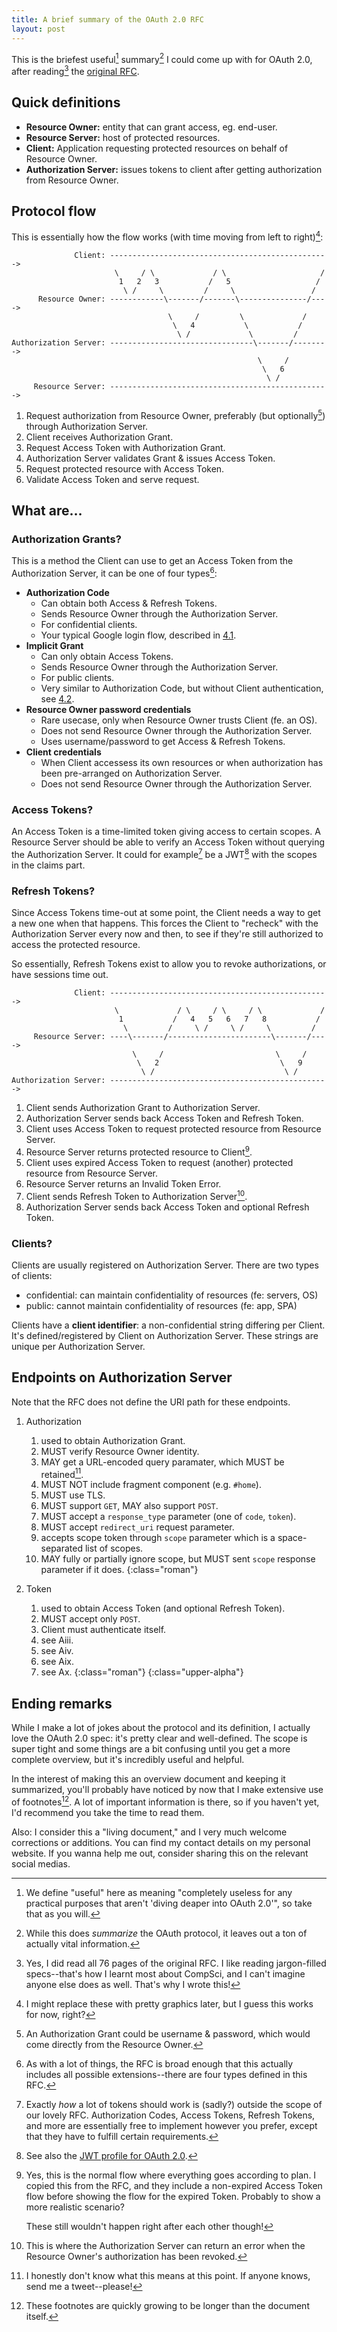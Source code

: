 ```yaml
---
title: A brief summary of the OAuth 2.0 RFC
layout: post
---
```


This is the briefest useful[^lol-useful] summary[^lol-summary] I could come up
with for OAuth 2.0, after reading[^lol-reading] the [original
RFC][rfc6749].


[^lol-useful]:
    We define "useful" here as meaning "completely useless for any practical
    purposes that aren't 'diving deaper into OAuth 2.0'", so take that as you
    will.

[^lol-summary]:
    While this does _summarize_ the OAuth protocol, it leaves out a ton of
    actually vital information.

[^lol-reading]:
    Yes, I did read all 76 pages of the original RFC. I like reading
    jargon-filled specs--that's how I learnt most about CompSci, and I can't
    imagine anyone else does as well.  That's why I wrote this!

## Quick definitions

- **Resource Owner:** entity that can grant access, eg. end-user.
- **Resource Server:** host of protected resources.
- **Client:** Application requesting protected resources on behalf of Resource
  Owner.
- **Authorization Server:** issues tokens to client after getting authorization
  from Resource Owner.


## Protocol flow

This is essentially how the flow works (with time moving from left to
right)[^text-graphs]:


```
              Client: ------------------------------------------------->
                       \     / \             / \                     /
                        1   2   3           /   5                   /
                         \ /     \         /     \                 /
      Resource Owner: ------------\-------/-------\---------------/---->
                                   \     /         \             /
                                    \   4           \           /
                                     \ /             \         /
Authorization Server: --------------------------------\-------/-------->
                                                       \     /
                                                        \   6
                                                         \ /
     Resource Server: ------------------------------------------------->
```

1. Request authorization from Resource Owner, preferably (but
   optionally[^optional]) through Authorization Server.
2. Client receives Authorization Grant.
3. Request Access Token with Authorization Grant.
4. Authorization Server validates Grant & issues Access Token.
5. Request protected resource with Access Token.
6. Validate Access Token and serve request.

[^text-graphs]:
    I might replace these with pretty graphics later, but I guess this works
    for now, right?

[^optional]:
    An Authorization Grant could be username & password, which would
    come directly from the Resource Owner.

## What are…

### Authorization Grants?

This is a method the Client can use to get an Access Token from the
Authorization Server, it can be one of four types[^more-types]:

- **Authorization Code**
  - Can obtain both Access & Refresh Tokens.
  - Sends Resource Owner through the Authorization Server.
  - For confidential clients.
  - Your typical Google login flow, described in [4.1][rfc6749-4.1].
- **Implicit Grant**
  - Can only obtain Access Tokens.
  - Sends Resource Owner through the Authorization Server.
  - For public clients.
  - Very similar to Authorization Code, but without Client authentication, see
    [4.2][rfc6749-4.2].
- **Resource Owner password credentials**
  - Rare usecase, only when Resource Owner trusts Client (fe. an OS).
  - Does not send Resource Owner through the Authorization Server.
  - Uses username/password to get Access & Refresh Tokens.
- **Client credentials**
  - When Client accessess its own resources or when authorization has been
    pre-arranged on Authorization Server.
  - Does not send Resource Owner through the Authorization Server.


[^more-types]:
    As with a lot of things, the RFC is broad enough that this actually
    includes all possible extensions--there are four types defined in this RFC.

### Access Tokens?

An Access Token is a time-limited token giving access to certain scopes. A
Resource Server should be able to verify an Access Token without querying the
Authorization Server. It could for example[^rfc-scope] be a JWT[^more-rfcs]
with the scopes in the claims part.

[^rfc-scope]:
    Exactly _how_ a lot of tokens should work is (sadly?) outside the scope of
    our lovely RFC[^trigger-happy]. Authorization Codes, Access Tokens, Refresh
    Tokens, and more are essentially free to implement however you prefer,
    except that they have to fulfill certain requirements.

[^trigger-happy]:
    And the RFC authors are very happy to tell you that!

[^more-rfcs]:
    See also the [JWT profile for OAuth 2.0][rfc7523].

### Refresh Tokens?

Since Access Tokens time-out at some point, the Client needs a way to get a new
one when that happens. This forces the Client to "recheck" with the
Authorization Server every now and then, to see if they're still authorized to
access the protected resource.

So essentially, Refresh Tokens exist to allow you to revoke authorizations, or
have sessions time out.

```
              Client: ------------------------------------------------->
                       \             / \     / \     / \             /
                        1           /   4   5   6   7   8           /
                         \         /     \ /     \ /     \         /
     Resource Server: ----\-------/-----------------------\-------/---->
                           \     /                         \     /
                            \   2                           \   9
                             \ /                             \ /
Authorization Server: ------------------------------------------------->
```

1. Client sends Authorization Grant to Authorization Server.
2. Authorization Server sends back Access Token and Refresh Token.
3. Client uses Access Token to request protected resource from Resource Server.
4. Resource Server returns protected resource to Client[^they-did-it-first].
5. Client uses expired Access Token to request (another) protected resource
   from Resource Server.
6. Resource Server returns an Invalid Token Error.
7. Client sends Refresh Token to Authorization Server[^revoke].
8. Authorization Server sends back Access Token and optional Refresh Token.


[^they-did-it-first]:
    Yes, this is the normal flow where everything goes according to plan. I
    copied this from the RFC, and they include a non-expired Access Token flow
    before showing the flow for the expired Token. Probably to show a more
    realistic scenario?

    These still wouldn't happen right after each other though!

[^revoke]:
    This is where the Authorization Server can return an error when the
    Resource Owner's authorization has been revoked.

### Clients?

Clients are usually registered on Authorization Server. There are two types of
clients:

- confidential: can maintain confidentiality of resources (fe: servers, OS)
- public: cannot maintain confidentiality of resources (fe: app, SPA)

Clients have a **client identifier**: a non-confidential string differing per
Client. It's defined/registered by Client on Authorization Server. These
strings are unique per Authorization Server.

## Endpoints on Authorization Server

Note that the RFC does not define the URI path for these endpoints.

1. Authorization
    1. used to obtain Authorization Grant.
    2. MUST verify Resource Owner identity.
    3. MAY get a URL-encoded query paramater, which MUST be retained[^idk].
    4. MUST NOT include fragment component (e.g. `#home`).
    5. MUST use TLS.
    6. MUST support `GET`, MAY also support `POST`.
    7. MUST accept a `response_type` parameter (one of `code`, `token`).
    8. MUST accept `redirect_uri` request parameter.
    9. accepts scope token through `scope` parameter which is a space-separated
       list of scopes.
   10. MAY fully or partially ignore scope, but MUST sent `scope` response
       parameter if it does.
   {:class="roman"}

2. Token
   1. used to obtain Access Token (and optional Refresh Token).
   2. MUST accept only `POST`.
   3. Client must authenticate itself.
   4. see Aiii.
   5. see Aiv.
   6. see Aix.
   7. see Ax.
   {:class="roman"}
{:class="upper-alpha"}


[^idk]:
    I honestly don't know what this means at this point. If anyone knows, send
    me a tweet--please!

## Ending remarks

While I make a lot of jokes about the protocol and its definition, I actually
love the OAuth 2.0 spec: it's pretty clear and well-defined. The scope is super
tight and some things are a bit confusing until you get a more complete
overview, but it's incredibly useful and helpful.

In the interest of making this an overview document and keeping it summarized,
you'll probably have noticed by now that I make extensive use of
footnotes[^milenotes]. A lot of important information is there, so if you
haven't yet, I'd recommend you take the time to read them.

Also: I consider this a "living document," and I very much welcome corrections
or additions. You can find my contact details on my personal website. If you
wanna help me out, consider sharing this on the relevant social medias.


[^milenotes]:
    These footnotes are quickly growing to be longer than the document itself.


[rfc6749]: https://tools.ietf.org/html/rfc6749 "The Oauth 2.0 Authorization Framework"
[rfc6749-4.1]: https://tools.ietf.org/html/rfc6749#section-4.1 "Authorization Code Grant"
[rfc6749-4.2]: https://tools.ietf.org/html/rfc6749#section-4.2 "Implicit Grant"
[rfc7523]: https://tools.ietf.org/html/rfc7523 "JSON Web Token (JWT) Profile for OAuth 2.0 Client Authentication and Authorization Grants"
